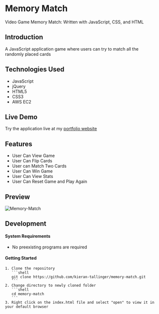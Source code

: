 # Memory Match

Video Game Memory Match: Written with JavaScript, CSS, and HTML

## Introduction

A JavaScript application game where users can try to match all the randomly placed cards

## Technologies Used

- JavaScript
- jQuery 
- HTML5
- CSS3
- AWS EC2

## Live Demo

Try the application live at my [portfolio website](https://memory-match.kierantallingerdevwork.com/)

## Features

- User Can View Game
- User Can Flip Cards
- User can Match Two Cards
- User Can Win Game
- User Can View Stats
- User Can Reset Game and Play Again

## Preview

![Memory-Match](memory-match-preview.gif)

## Development
#### System Requirements

- No preexisting programs are required

#### Getting Started
    1. Clone the repository
       ```shell
       git clone https://github.com/kieran-tallinger/memory-match.git
       ```
    2. Change directory to newly cloned folder
       ```shell
       cd memory-match
       ```
    3. Right click on the index.html file and select "open" to view it in your default browser
